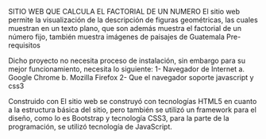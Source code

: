 SITIO WEB QUE CALCULA EL FACTORIAL DE UN NUMERO
El sitio web permite la visualización de la descripción de figuras geométricas, las cuales muestran en un texto plano, que son además muestra el factorial de un número fijo, también muestra imágenes de paisajes de Guatemala
Pre-requisitos

Dicho proyecto no necesita proceso de instalación, sin embargo para su mejor funcionamiento, necesita lo siguiente:
1-	Navegador de Internet
a.	Google Chrome
b.	Mozilla Firefox
2-	Que el navegador soporte javascript y css3

Construido con
El sitio web se construyó con tecnologías HTML5 en cuanto a la estructura básica del sitio, pero también se utilizó un framework para el diseño, como lo es Bootstrap y tecnología CSS3, para la parte de la programación, se utilizó tecnología de JavaScript.
